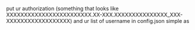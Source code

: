 put ur authorization (something that looks like XXXXXXXXXXXXXXXXXXXXXXXX.XX-XXX.XXXXXXXXXXXXXXX_XXX-XXXXXXXXXXXXXXXXXX) and ur list of username in config.json
simple as
